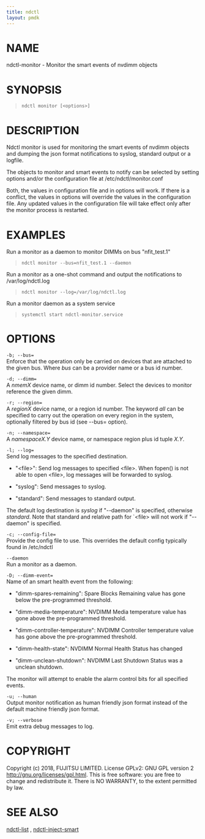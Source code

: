 ```yaml
---
title: ndctl
layout: pmdk
---
```


NAME
====

ndctl-monitor - Monitor the smart events of nvdimm objects

SYNOPSIS
========

>     ndctl monitor [<options>]

DESCRIPTION
===========

Ndctl monitor is used for monitoring the smart events of nvdimm objects
and dumping the json format notifications to syslog, standard output or
a logfile.

The objects to monitor and smart events to notify can be selected by
setting options and/or the configuration file at /etc/ndctl/monitor.conf

Both, the values in configuration file and in options will work. If
there is a conflict, the values in options will override the values in
the configuration file. Any updated values in the configuration file
will take effect only after the monitor process is restarted.

EXAMPLES
========

Run a monitor as a daemon to monitor DIMMs on bus "nfit\_test.1"

>     ndctl monitor --bus=nfit_test.1 --daemon

Run a monitor as a one-shot command and output the notifications to
/var/log/ndctl.log

>     ndctl monitor --log=/var/log/ndctl.log

Run a monitor daemon as a system service

>     systemctl start ndctl-monitor.service

OPTIONS
=======

`-b; --bus=`  
Enforce that the operation only be carried on devices that are attached
to the given bus. Where *bus* can be a provider name or a bus id number.

`-d; --dimm=`  
A *nmemX* device name, or dimm id number. Select the devices to monitor
reference the given dimm.

`-r; --region=`  
A *regionX* device name, or a region id number. The keyword *all* can be
specified to carry out the operation on every region in the system,
optionally filtered by bus id (see --bus= option).

`-n; --namespace=`  
A *namespaceX.Y* device name, or namespace region plus id tuple *X.Y*.

`-l; --log=`  
Send log messages to the specified destination.

-   "&lt;file&gt;": Send log messages to specified &lt;file&gt;. When
    fopen() is not able to open &lt;file&gt;, log messages will be
    forwarded to syslog.

-   "syslog": Send messages to syslog.

-   "standard": Send messages to standard output.

The default log destination is *syslog* if "--daemon" is specified,
otherwise *standard*. Note that standard and relative path for
`<file&gt; will not work if "--daemon" is specified.

`-c; --config-file=`  
Provide the config file to use. This overrides the default config
typically found in /etc/ndctl

`--daemon`  
Run a monitor as a daemon.

`-D; --dimm-event=`  
Name of an smart health event from the following:

-   "dimm-spares-remaining": Spare Blocks Remaining value has gone below
    the pre-programmed threshold.

-   "dimm-media-temperature": NVDIMM Media temperature value has gone
    above the pre-programmed threshold.

-   "dimm-controller-temperature": NVDIMM Controller temperature value
    has gone above the pre-programmed threshold.

-   "dimm-health-state": NVDIMM Normal Health Status has changed

-   "dimm-unclean-shutdown": NVDIMM Last Shutdown Status was a unclean
    shutdown.

The monitor will attempt to enable the alarm control bits for all
specified events.

`-u; --human`  
Output monitor notification as human friendly json format instead of the
default machine friendly json format.

`-v; --verbose`  
Emit extra debug messages to log.

COPYRIGHT
=========

Copyright (c) 2018, FUJITSU LIMITED. License GPLv2: GNU GPL version 2
<http://gnu.org/licenses/gpl.html>. This is free software: you are free
to change and redistribute it. There is NO WARRANTY, to the extent
permitted by law.

SEE ALSO
========

[ndctl-list](ndctl-list.md) , [ndctl-inject-smart](ndctl-inject-smart.md)
